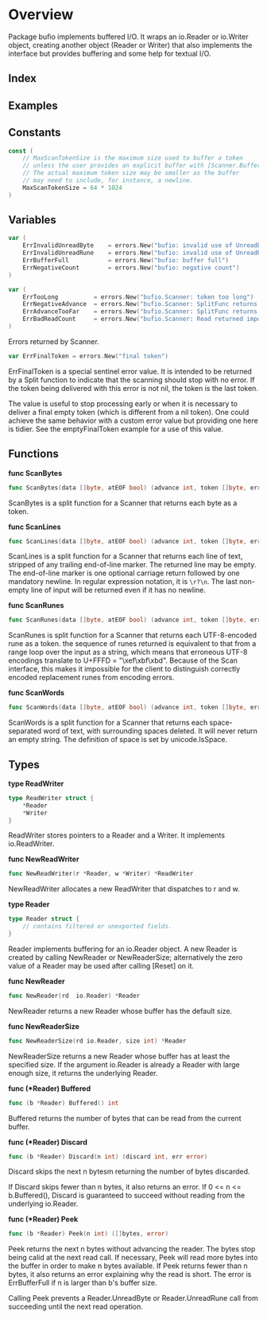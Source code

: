 # Overview

Package bufio implements buffered I/O. It wraps an io.Reader or io.Writer object, creating another object (Reader or Writer) that also implements the interface but provides buffering and some help for textual I/O.

## Index

## Examples

## Constants

```go
const (
    // MaxScanTokenSize is the maximum size used to buffer a token
    // unless the user provides an explicit buffer with [Scanner.Buffer].
    // The actual maximum token size may be smaller as the buffer
    // may need to include, for instance, a newline.
    MaxScanTokenSize = 64 * 1024
)
```

## Variables

```go
var (
    ErrInvalidUnreadByte    = errors.New("bufio: invalid use of UnreadByte")
    ErrInvalidUnreadRune    = errors.New("bufio: invalid use of UnreadRune")
    ErrBufferFull           = errors.New("bufio: buffer full")
    ErrNegativeCount        = errors.New("bufio: negative count")
)
```

```go
var (
    ErrTooLong          = errors.New("bufio.Scanner: token too long")
    ErrNegativeAdvance  = errors.New("bufio.Scanner: SplitFunc returns negative advance count")
    ErrAdvanceTooFar    = errors.New("bufio.Scanner: SplitFunc returns advance count beyond input")
    ErrBadReadCount     = errors.New("bufio.Scanner: Read returned impossible count")
)
```

Errors returned by Scanner.

```go
var ErrFinalToken = errors.New("final token")
```

ErrFinalToken is a special sentinel error value. It is intended to be returned by a Split function to indicate that the scanning should stop with no error. If the token being delivered with this error is not nil, the token is the last token.

The value is useful to stop processing early or when it is necessary to deliver a final empty token (which is different from a nil token). One could achieve the same behavior with a custom error value but providing one here is tidier. See the emptyFinalToken example for a use of this value.

## Functions

**func ScanBytes**

```go
func ScanBytes(data []byte, atEOF bool) (advance int, token []byte, err error)
```

ScanBytes is a split function for a Scanner that returns each byte as a token.

**func ScanLines**

```go
func ScanLines(data []byte, atEOF bool) (advance int, token []byte, err error)
```

ScanLines is a split function for a Scanner that returns each line of text, stripped of any trailing end-of-line marker. The returned line may be empty. The end-of-line marker is one optional carriage return followed by one mandatory newline. In regular expression notation, it is `\r?\n`. The last non-empty line of input will be returned even if it has no newline.

**func ScanRunes**

```go
func ScanRunes(data []byte, atEOF bool) (advance int, token []byte, err error)
```

ScanRunes is split function for a Scanner that returns each UTF-8-encoded rune as a token. the sequence of runes returned is equivalent to that from a range loop over the input as a string, which means that erroneous UTF-8 encodings translate to U+FFFD = "\xef\xbf\xbd". Because of the Scan interface, this makes it impossible for the client to distinguish correctly encoded replacement runes from encoding errors.

**func ScanWords**

```go
func ScanWords(data []byte, atEOF bool) (advance int, token []byte, err error)
```

ScanWords is a split function for a Scanner that returns each space-separated word of text, with surrounding spaces deleted. It will never return an empty string. The definition of space is set by unicode.IsSpace.

## Types

**type ReadWriter**

```go
type ReadWriter struct {
    *Reader
    *Writer
}
```

ReadWriter stores pointers to a Reader and a Writer. It implements io.ReadWriter.

**func NewReadWriter**

```go
func NewReadWriter(r *Reader, w *Writer) *ReadWriter
```

NewReadWriter allocates a new ReadWriter that dispatches to r and w.

**type Reader**

```go
type Reader struct {
    // contains filtered or unexported fields.
}
```

Reader implements buffering for an io.Reader object. A new Reader is created by calling NewReader or NewReaderSize; alternatively the zero value of a Reader may be used after calling [Reset] on it.

**func NewReader**

```go
func NewReader(rd  io.Reader) *Reader
```

NewReader returns a new Reader whose buffer has the default size.

**func NewReaderSize**

```go
func NewReaderSize(rd io.Reader, size int) *Reader
```

NewReaderSize returns a new Reader whose buffer has at least the specified size. If the argument io.Reader is already a Reader with large enough size, it returns the underlying Reader.

**func (\*Reader) Buffered**

```go
func (b *Reader) Buffered() int
```

Buffered returns the number of bytes that can be read from the current buffer.

**func (\*Reader) Discard**

```go
func (b *Reader) Discard(n int) (discard int, err error)
```

Discard skips the next n bytesm returning the number of bytes discarded.

If Discard skips fewer than n bytes, it also returns an error. If 0 <= n <= b.Buffered(), Discard is guaranteed to succeed without reading from the underlying io.Reader.

**func (\*Reader) Peek**

```go
func (b *Reader) Peek(n int) ([]bytes, error)
```

Peek returns the next n bytes without advancing the reader. The bytes stop being calid at the next read call. If necessary, Peek will read more bytes into the buffer in order to make n bytes available. If Peek returns fewer than n bytes, it also returns an error explaining why the read is short. The error is ErrBufferFull if n is larger than b's buffer size.

Calling Peek prevents a Reader.UnreadByte or Reader.UnreadRune call from succeeding until the next read operation.
